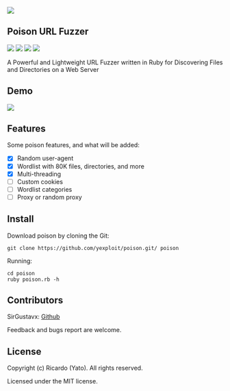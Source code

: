 ![](https://raw.githubusercontent.com/yexploit/poison/master/docs/banner.png?token=ALHJ5OGD766R4XNAAA4ADP27BZ3ZM)

Poison URL Fuzzer
---
![](https://img.shields.io/github/license/yexploit/poison) ![](https://img.shields.io/github/last-commit/yexploit/poison) ![](https://img.shields.io/github/issues-closed-raw/yexploit/poison) ![](https://img.shields.io/github/stars/yexploit/poison?style=flat)

A Powerful and Lightweight URL Fuzzer written in Ruby for Discovering Files and Directories on a Web Server

Demo
---
![](https://raw.githubusercontent.com/yexploit/poison/master/docs/demo.gif?token=ALHJ5OBIH6CCVRLNIXQRVXS7BZ2FG)

Features
---
Some poison features, and what will be added:
- [x] Random user-agent
- [x] Wordlist with 80K files, directories, and more
- [x] Multi-threading
- [ ] Custom cookies
- [ ] Wordlist categories
- [ ] Proxy or random proxy

Install
---

Download poison by cloning the Git:
```
git clone https://github.com/yexploit/poison.git/ poison
```
Running:
```
cd poison
ruby poison.rb -h
```

Contributors
---
SirGustavx: [Github](https://github.com/sirgustavx "SirGustavx")

Feedback and bugs report are welcome.

License
---
Copyright (c) Ricardo (Yato). All rights reserved.

Licensed under the MIT license.

